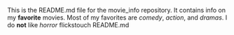 This is the README.md file for the movie_info repository.  It contains info on my **favorite** movies.  Most of my favorites are _comedy_, _action_, and _dramas_.  I do **not** like _horror_ flickstouch README.md

